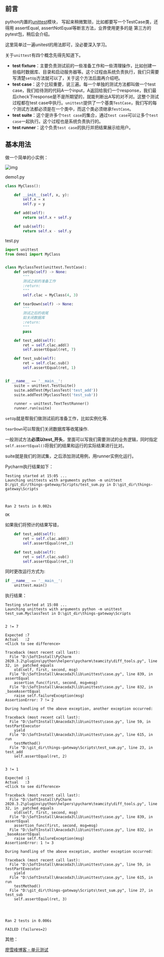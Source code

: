 ## 前言

python内置的[unittest](https://docs.python.org/3.8/library/unittest.html)模块， 写起来稍微繁琐，比如都要写一个TestCase类，还得用 assertEqual, assertNotEqual等断言方法，业界使用更多的是 第三方的pytest包，稍后会介绍。

这里简单过一遍unitest的用法即可，没必要深入学习。

关于`unittest`有四个概念先得先知道下。

- **test fixture**：主要负责测试前的一些准备工作和一些清理操作，比如创建一些临时数据库、目录和启动服务器等。这个过程由系统负责执行，我们只需要写清楚`setUp`方法就可以了，关于这个方法后面再介绍吧。
- **test case**：这个比较重要，说三遍。每一个单独的测试方法都叫做一个test case，我们给待测的代码A一个input，A返回给我们一个response，我们最后check下response是不是所期望的，就能判断出A写的对不对。这整个测试过程都在test case中执行。`unittest`提供了一个基类`TestCase`，我们写的每个测试方法都必须是在一个类中，而这个类必须继承`TestCase`。
- **test suite**：这个是许多个`test case`的集合，通过`test case`可以让多个`test case`一起执行。这个过程也是系统负责执行的。
- **test runner**：这个负责`test case`的执行并把结果展示给用户。

## 基本用法

做一个简单的小实例：

![img](https://md-picture-1254350681.cos.ap-beijing.myqcloud.com/1496566-20190512160649874-492651896.png)



demo1.py

```python
class MyClass():

    def __init__(self, x, y):
        self.x = x
        self.y = y

    def add(self):
        return self.x + self.y

    def sub(self):
        return self.x - self.y
```

test.py

```python
import unittest
from demo1 import MyClass


class MyclassTest(unittest.TestCase):
    def setUp(self) -> None:
        """
        测试之前的准备工作
        :return:
        """
        self.clac = MyClass(4, 3)

    def tearDown(self) -> None:
        """
        测试之后的收尾
        如关闭数据库
        :return:
        """
        pass

    def test_add(self):
        ret = self.clac.add()
        self.assertEqual(ret, 7)

    def test_sub(self):
        ret = self.clac.sub()
        self.assertEqual(ret, 1)


if __name__ == '__main__':
    suite = unittest.TestSuite()
    suite.addTest(MyclassTest('test_add'))
    suite.addTest(MyclassTest('test_sub'))

    runner = unittest.TextTestRunner()
    runner.run(suite)
```

`setUp`就是帮我们做测试前的准备工作，比如实例化等.

`tearDown`可以帮我们关闭数据库等收尾操作.

一般测试方法**必须以test_开头**，里面可以写我们需要测试的业务逻辑，同时指定`self.assertEqual()`将我们的结果和运行的实际结果进行比对。

suite就是我们的测试集，之后添加测试用例，用runner实例化运行。

Pycharm执行结果如下：

```
Testing started at 15:05 ...
Launching unittests with arguments python -m unittest D:/git_dir/things-gateway/Scripts/test_sum.py in D:\git_dir\things-gateway\Scripts



Ran 2 tests in 0.002s

OK
```

如果我们将预计的结果写错，

```python
    def test_add(self):
        ret = self.clac.add()
        self.assertEqual(ret,2)

    def test_sub(self):
        ret = self.clac.sub()
        self.assertEqual(ret,3)
```

同时更改运行方式为:

```python
if __name__ == '__main__':
    unittest.main()
```



执行结果：

```
Testing started at 15:08 ...
Launching unittests with arguments python -m unittest test_sum.MyclassTest in D:\git_dir\things-gateway\Scripts


2 != 7

Expected :7
Actual   :2
<Click to see difference>

Traceback (most recent call last):
  File "D:\SoftInstall\PyCharm 2020.3.2\plugins\python\helpers\pycharm\teamcity\diff_tools.py", line 32, in _patched_equals
    old(self, first, second, msg)
  File "D:\SoftInstall\Anacoda3\lib\unittest\case.py", line 839, in assertEqual
    assertion_func(first, second, msg=msg)
  File "D:\SoftInstall\Anacoda3\lib\unittest\case.py", line 832, in _baseAssertEqual
    raise self.failureException(msg)
AssertionError: 7 != 2

During handling of the above exception, another exception occurred:

Traceback (most recent call last):
  File "D:\SoftInstall\Anacoda3\lib\unittest\case.py", line 59, in testPartExecutor
    yield
  File "D:\SoftInstall\Anacoda3\lib\unittest\case.py", line 615, in run
    testMethod()
  File "D:\git_dir\things-gateway\Scripts\test_sum.py", line 23, in test_add
    self.assertEqual(ret, 2)


3 != 1

Expected :1
Actual   :3
<Click to see difference>

Traceback (most recent call last):
  File "D:\SoftInstall\PyCharm 2020.3.2\plugins\python\helpers\pycharm\teamcity\diff_tools.py", line 32, in _patched_equals
    old(self, first, second, msg)
  File "D:\SoftInstall\Anacoda3\lib\unittest\case.py", line 839, in assertEqual
    assertion_func(first, second, msg=msg)
  File "D:\SoftInstall\Anacoda3\lib\unittest\case.py", line 832, in _baseAssertEqual
    raise self.failureException(msg)
AssertionError: 1 != 3

During handling of the above exception, another exception occurred:

Traceback (most recent call last):
  File "D:\SoftInstall\Anacoda3\lib\unittest\case.py", line 59, in testPartExecutor
    yield
  File "D:\SoftInstall\Anacoda3\lib\unittest\case.py", line 615, in run
    testMethod()
  File "D:\git_dir\things-gateway\Scripts\test_sum.py", line 27, in test_sub
    self.assertEqual(ret, 3)




Ran 2 tests in 0.006s

FAILED (failures=2)
```

其他：

[廖雪峰博客 - 单元测试](https://www.liaoxuefeng.com/wiki/1016959663602400/1017604210683936#0)

